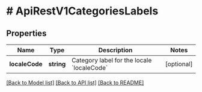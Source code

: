 # # ApiRestV1CategoriesLabels

## Properties

Name | Type | Description | Notes
------------ | ------------- | ------------- | -------------
**localeCode** | **string** | Category label for the locale &#x60;localeCode&#x60; | [optional]

[[Back to Model list]](../../README.md#models) [[Back to API list]](../../README.md#endpoints) [[Back to README]](../../README.md)
